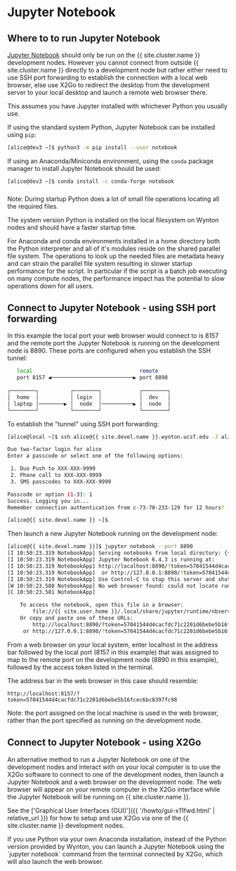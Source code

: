 # Jupyter Notebook

## Where to to run Jupyter Notebook

[Jupyter Notebook] should only be run on the {{ site.cluster.name }} development nodes. However you cannot connect from outside {{ site.cluster.name }} directly to a development node but rather either need to use SSH port forwarding to establish the connection with a local web browser, else use X2Go to redirect the desktop from the development server to your local desktop and launch a remote web browser there.

This assumes you have Jupyter installed with whichever Python you usually use.

If using the standard system Python, Jupyter Notebook can be installed using `pip`:

```sh
[alice@dev3 ~]$ python3 -m pip install --user notebook
```

If using an Anaconda/Miniconda environment, using the `conda` package manager to install Jupyter Notebook should be used:

```sh
[alice@dev3 ~]$ conda install -c conda-forge notebook

```

<div class="alert alert-warning" role="alert" style="margin-top: 3ex" markdown="1">
Note: During startup Python does a lot of small file operations locating all the required files. 

The system version Python is installed on the local filesystem on Wynton nodes and should have a faster startup time. 

For Anaconda and conda environments installed in a home directory both the Python interpreter and all of it's modules reside on the shared parallel file system.  The operations to look up the needed files are metadata heavy and can strain the parallel file system resulting in slower startup performance for the script. In particular if the script is a batch job executing on many compute nodes, the performance impact has the potential to slow operations down for all users. 
</div>

## Connect to Jupyter Notebook - using SSH port forwarding 

In this example the local port your web browser would connect to is 8157 and the remote port the Jupyter Notebook is running on the development node is 8890.  These ports are configured when you establish the SSH tunnel:

```sh
   local                                  remote 
   port 8157 ◀──────────────────────────▶ port 8890                            
                                                                                               
┌────────┐          ┌────────┐            ┌────────┐                                        
│  home  │          │ login  │            │  dev   │  
│ laptop │────────▶ │  node  │──────────▶ │  node  │                       
└────────┘          └────────┘            └────────┘ 
```

To establish the "tunnel" using SSH port forwarding:

```sh
[alice@local ~]$ ssh alice@{{ site.devel.name }}.wynton.ucsf.edu -J alice@log2.wynton.ucsf.edu -L 8157:localhost:8890

Duo two-factor login for alice
Enter a passcode or select one of the following options:

 1. Duo Push to XXX-XXX-9999
 2. Phone call to XXX-XXX-9999
 3. SMS passcodes to XXX-XXX-9999

Passcode or option (1-3): 1
Success. Logging you in...
Remember connection authentication from c-73-70-233-129 for 12 hours? [y/N] n  

[alice@{{ site.devel.name }} ~]$ 
```

Then launch a new Jupyter Notebook running on the development node:

```sh
[alice@{{ site.devel.name }}]$ jupyter notebook --port 8890
[I 10:50:23.319 NotebookApp] Serving notebooks from local directory: {{ site.user.home }}
[I 10:50:23.319 NotebookApp] Jupyter Notebook 6.4.3 is running at:
[I 10:50:23.319 NotebookApp] http://localhost:8890/?token=57041544d4cacfdc71c2201d6bebe5b16fcec6bc8397fc98
[I 10:50:23.319 NotebookApp]  or http://127.0.0.1:8890/?token=57041544d4cacfdc71c2201d6bebe5b16fcec6bc8397fc98
[I 10:50:23.319 NotebookApp] Use Control-C to stop this server and shut down all kernels (twice to skip confirmation).
[W 10:50:23.580 NotebookApp] No web browser found: could not locate runnable browser.
[C 10:50:23.581 NotebookApp]

    To access the notebook, open this file in a browser:
        file://{{ site.user.home }}/.local/share/jupyter/runtime/nbserver-27971-open.html
    Or copy and paste one of these URLs:
        http://localhost:8890/?token=57041544d4cacfdc71c2201d6bebe5b16fcec6bc8397fc98
     or http://127.0.0.1:8890/?token=57041544d4cacfdc71c2201d6bebe5b16fcec6bc8397fc98
```

From a web browser on your local system, enter localhost in the address bar followed by the local port (8157 in this example) that was assigned to map to the remote port on the development node (8890 in this example), followed by the access token listed in the terminal.

The address bar in the web browser in this case should resemble:
  
`http://localhost:8157/?token=57041544d4cacfdc71c2201d6bebe5b16fcec6bc8397fc98`

Note: the port assigned on the local machine is used in the web browser, rather than the port specified as running on the development node.


## Connect to Jupyter Notebook - using X2Go

An alternative method to run a Jupyter Notebook on one of the development nodes and interact with on your local computer is to use the X2Go software to connect to one of the development nodes, then launch a Jupyter Notebook and a web browser on the development node. The web browser will appear on your remote computer in the X2Go interface while the Jupyter Notebook will be running on {{ site.cluster.name }}.

See the ['Graphical User Interfaces (GUI)']({{ '/howto/gui-x11fwd.html' | relative_url }}) for how to setup and use X2Go via one of the {{ site.cluster.name }} development nodes.

<div class="alert alert-info" role="alert" markdown="1">
If you use Python via your own Anaconda installation, instead of the Python version provided by Wynton, you can launch a Jupyter Notebook using the `jupyter notebook` command from the terminal connected by X2Go, which will also launch the web browser.
</div>




[Jupyter Notebook]: https://jupyter-notebook.readthedocs.io/en/stable/
